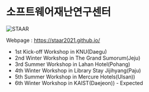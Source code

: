 # 소프트웨어재난연구센터
![STAAR](https://user-images.githubusercontent.com/101860902/164166845-599de173-ee11-4bf1-b0a6-cde8ea04819d.png)

Webpage : https://staar2021.github.io/

* 1st Kick-off Workshop in KNU(Daegu)
* 2nd Winter Workshop in The Grand Sumorum(Jeju)
* 3rd Summer Workshop in Lahan Hotel(Pohang)
* 4th Winter Workshop in Library Stay Jijihyang(Paju)
* 5th Summer Workshop in Mercure Hotels(Ulsan))
* 6th Winter Workshop in KAIST(Daejeon)) - Expected